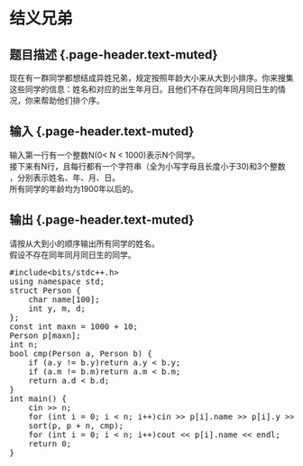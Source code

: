 # 结义兄弟

## 题目描述 {.page-header.text-muted}

<div class="content">
  现在有一群同学都想结成异姓兄弟，规定按照年龄大小来从大到小排序。你来搜集这些同学的信息：姓名和对应的出生年月日。且他们不存在同年同月同日生的情况，你来帮助他们排个序。
</div>

## 输入 {.page-header.text-muted}

<div class="content">
  输入第一行有一个整数N(0< N < 1000)表示N个同学。<br /> 接下来有N行，且每行都有一个字符串（全为小写字母且长度小于30)和3个整数 ，分别表示姓名、年、月、日。<br /> 所有同学的年龄均为1900年以后的。
</div>

## 输出 {.page-header.text-muted}

<div class="content">
  请按从大到小的顺序输出所有同学的姓名。<br /> 假设不存在同年同月同日生的同学。
</div>

<pre class="EnlighterJSRAW" data-enlighter-language="cpp">#include&lt;bits/stdc++.h&gt;
using namespace std;
struct Person {
    char name[100];
    int y, m, d;
};
const int maxn = 1000 + 10;
Person p[maxn];
int n;
bool cmp(Person a, Person b) {
    if (a.y != b.y)return a.y &lt; b.y;
    if (a.m != b.m)return a.m &lt; b.m;
    return a.d &lt; b.d;
}
int main() {
    cin &gt;&gt; n;
    for (int i = 0; i &lt; n; i++)cin &gt;&gt; p[i].name &gt;&gt; p[i].y &gt;&gt; p[i].m &gt;&gt; p[i].d;
    sort(p, p + n, cmp);
    for (int i = 0; i &lt; n; i++)cout &lt;&lt; p[i].name &lt;&lt; endl;
    return 0;
}</pre>

&nbsp;
